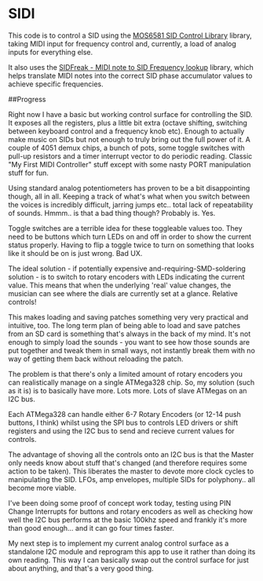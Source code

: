 SIDI
====

This code is to control a SID using the [MOS6581 SID Control Library](https://github.com/CharlotteGore/MOS6581) library, taking MIDI input for frequency control and, currently, a load of analog inputs for everything else.

It also uses the [SIDFreak - MIDI note to SID Frequency lookup](https://github.com/CharlotteGore/SIDFreak) library, which helps translate MIDI notes into the correct SID phase accumulator values to achieve specific frequencies.

##Progress

Right now I have a basic but working control surface for controlling the SID. It exposes all the registers, plus a little bit extra (octave shifting, switching between keyboard control and a frequency knob etc). Enough to actually make music on SIDs but not enough to truly bring out the full power of it. A couple of 4051 demux chips, a bunch of pots, some toggle switches with pull-up resistors and a timer interrupt vector to do periodic reading. Classic "My First MIDI Controller" stuff except with some nasty PORT manipulation stuff for fun.

Using standard analog potentiometers has proven to be a bit disappointing though, all in all. Keeping a track of what's what when you switch between the voices is incredibly difficult, jarring jumps etc.. total lack of repeatability of sounds. Hmmm.. is that a bad thing though? Probably is. Yes. 

Toggle switches are a terrible idea for these toggleable values too. They need to be buttons which turn LEDs on and off in order to show the current status properly. Having to flip a toggle twice to turn on something that looks like it should be on is just wrong. Bad UX.

The ideal solution - if potentially expensive and-requiring-SMD-soldering solution - is to switch to rotary encoders with LEDs indicating the current value. This means that when the underlying 'real' value changes, the musician can see where the dials are currently set at a glance. Relative controls!

This makes loading and saving patches something very very practical and intuitive, too. The long term plan of being able to load and save patches from an SD card is something that's always in the back of my mind. It's not enough to simply load the sounds - you want to see how those sounds are put together and tweak them in small ways, not instantly break them with no way of getting them back without reloading the patch.

The problem is that there's only a limited amount of rotary encoders you can realistically manage on a single ATMega328 chip. So, my solution (such as it is) is to basically have more. Lots more. Lots of slave ATMegas on an I2C bus. 

Each ATMega328 can handle either 6-7 Rotary Encoders (or 12-14 push buttons, I think) whilst using the SPI bus to controls LED drivers or shift registers and using the I2C bus to send and recieve current values for controls. 

The advantage of shoving all the controls onto an I2C bus is that the Master only needs know about stuff that's changed (and therefore requires some action to be taken). This liberates the master to devote more clock cycles to manipulating the SID. LFOs, amp envelopes, multiple SIDs for polyphony.. all become more viable. 

I've been doing some proof of concept work today, testing using PIN Change Interrupts for buttons and rotary encoders as well as checking how well the I2C bus performs at the basic 100khz speed and frankly it's more than good enough... and it can go four times faster. 

My next step is to implement my current analog control surface as a standalone I2C module and reprogram this app to use it rather than doing its own reading. This way I can basically swap out the control surface for just about anything, and that's a very good thing.
